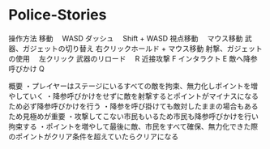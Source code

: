 # Police-Stories
操作方法
移動　                      WASD
ダッシュ　                  Shift + WASD
視点移動　                  マウス移動
武器、ガジェットの切り替え    右クリックホールド + マウス移動
射撃、ガジェットの使用　      左クリック
武器のリロード　              R
近接攻撃                     F
インタラクト                 E
敵へ降参呼びかけ              Q


概要
・プレイヤーはステージにいるすべての敵を拘束、無力化しポイントを増やしていく
・降参呼びかけをせずに敵を射撃するとポイントがマイナスになるため必ず降参呼びかけを行う
・降参を呼び掛けても敵対したままの場合もあるため見極めが重要
・攻撃してこない市民もいるため市民も降参呼びかけを行い拘束する
・ポイントを増やして最後に敵、市民をすべて確保、無力化できた際のポイントがクリア条件を超えていたらクリアになる
